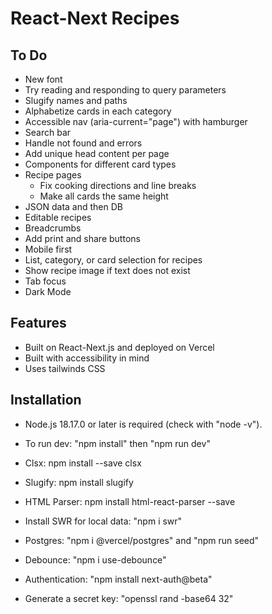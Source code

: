# React-Next Recipes

## To Do

- New font   
- Try reading and responding to query parameters
- Slugify names and paths
- Alphabetize cards in each category
- Accessible nav (aria-current="page") with hamburger
- Search bar
- Handle not found and errors
- Add unique head content per page
- Components for different card types
- Recipe pages
  + Fix cooking directions and line breaks
  + Make all cards the same height
- JSON data and then DB
- Editable recipes
- Breadcrumbs
- Add print and share buttons
- Mobile first
- List, category, or card selection for recipes
- Show recipe image if text does not exist
- Tab focus
- Dark Mode

## Features

- Built on React-Next.js and deployed on Vercel
- Built with accessibility in mind
- Uses tailwinds CSS

## Installation

- Node.js 18.17.0 or later is required (check with "node -v").
- To run dev: "npm install" then "npm run dev"
- Clsx: npm install --save clsx
- Slugify: npm install slugify
- HTML Parser: npm install html-react-parser --save

- Install SWR for local data: "npm i swr"
- Postgres: "npm i @vercel/postgres" and "npm run seed"
- Debounce: "npm i use-debounce"
- Authentication: "npm install next-auth@beta" 
- Generate a secret key: "openssl rand -base64 32"